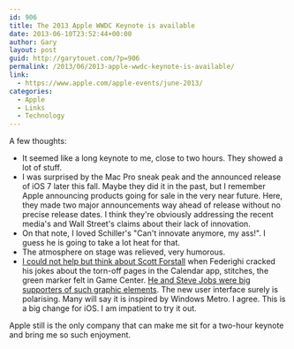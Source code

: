 ```yaml
---
id: 906
title: The 2013 Apple WWDC Keynote is available
date: 2013-06-10T23:52:44+00:00
author: Gary
layout: post
guid: http://garytouet.com/?p=906
permalink: /2013/06/2013-apple-wwdc-keynote-is-available/
link:
  - https://www.apple.com/apple-events/june-2013/
categories:
  - Apple
  - Links
  - Technology
---
```

A few thoughts:
<ul>
<li>It seemed like a long keynote to me, close to two hours. They showed a lot of stuff.</li>
<li>I was surprised by the Mac Pro sneak peak and the announced release of iOS 7 later this fall. Maybe they did it in the past, but I remember Apple announcing products going for sale in the very near future. Here, they made two major announcements way ahead of release without no precise release dates. I think they're obviously addressing the recent media's and Wall Street's claims about their lack of innovation.</li>
<li>On that note, I loved Schiller's "Can't innovate anymore, my ass!". I guess he is going to take a lot heat for that.</li>
<li>The atmosphere on stage was relieved, very humorous.</li>
<li> <a href="https://twitter.com/garytouet/status/344159523096903681">I could not help but think about Scott Forstall</a> when Federighi cracked his jokes about the torn-off pages in the Calendar app, stitches, the green marker felt in Game Center. <a href="http://www.macrumors.com/2012/09/11/apples-designers-clashing-over-tacky-software-skeuomorphisms/">He and Steve Jobs were big supporters of such graphic elements</a>. The new user interface surely is polarising. Many will say it is inspired by Windows Metro. I agree. This is a big change for iOS. I am impatient to try it out.</li>
</ul>

Apple still is the only company that can make me sit for a two-hour keynote and bring me so such enjoyment.